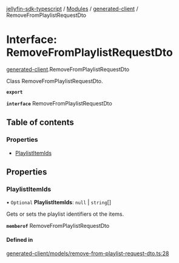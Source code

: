 [jellyfin-sdk-typescript](../README.md) / [Modules](../modules.md) / [generated-client](../modules/generated_client.md) / RemoveFromPlaylistRequestDto

# Interface: RemoveFromPlaylistRequestDto

[generated-client](../modules/generated_client.md).RemoveFromPlaylistRequestDto

Class RemoveFromPlaylistRequestDto.

**`export`**

**`interface`** RemoveFromPlaylistRequestDto

## Table of contents

### Properties

- [PlaylistItemIds](generated_client.RemoveFromPlaylistRequestDto.md#playlistitemids)

## Properties

### PlaylistItemIds

• `Optional` **PlaylistItemIds**: ``null`` \| `string`[]

Gets or sets the playlist identifiers ot the items.

**`memberof`** RemoveFromPlaylistRequestDto

#### Defined in

[generated-client/models/remove-from-playlist-request-dto.ts:28](https://github.com/thornbill/jellyfin-sdk-typescript/blob/c0c5b18/src/generated-client/models/remove-from-playlist-request-dto.ts#L28)
